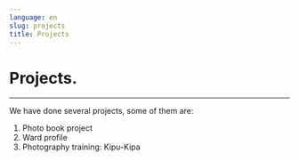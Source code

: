 ```yaml
---
language: en
slug: projects
title: Projects
---
```


# Projects.

---

We have done several projects, some of them are:

1. Photo book project
2. Ward profile
3. Photography training: Kipu-Kipa
